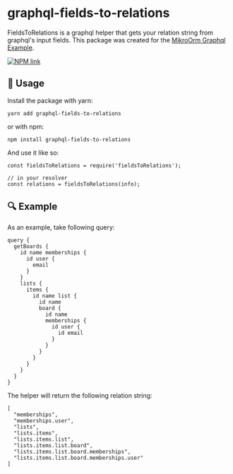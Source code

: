 # graphql-fields-to-relations

FieldsToRelations is a graphql helper that gets your relation string from graphql's input fields.
This package was created for the [MikroOrm Graphql Example](https://github.com/driescroons/mikro-orm-graphql-example).

[![NPM link](https://img.shields.io/npm/v/graphql-fields-to-relations)](https://www.npmjs.com/package/graphql-fields-to-relations)

## 🔧 Usage

Install the package with yarn:

```
yarn add graphql-fields-to-relations
```

or with npm:

```
npm install graphql-fields-to-relations
```

And use it like so:

```
const fieldsToRelations = require('fieldsToRelations');

// in your resolver
const relations = fieldsToRelations(info);
```

## 🔍 Example

As an example, take following query:

```
query {
  getBoards {
    id name memberships {
      id user {
        email
      }
    }
    lists {
      items {
        id name list {
          id name
          board {
            id name
            memberships {
              id user {
                id email
              }
            }
          }
        }
      }
    }
  }
}
```

The helper will return the following relation string:

```
[
  "memberships",
  "memberships.user",
  "lists",
  "lists.items",
  "lists.items.list",
  "lists.items.list.board",
  "lists.items.list.board.memberships",
  "lists.items.list.board.memberships.user"
]
```
